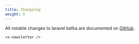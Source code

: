 ```yaml
---
title: Changelog
weight: 5
---
```


All notable changes to laravel kafka are documented on [GitHub](https://github.com/mateusjunges/laravel-kafka/blob/v2.x/CHANGELOG.md).

```+parse
<x-newsletter />
```